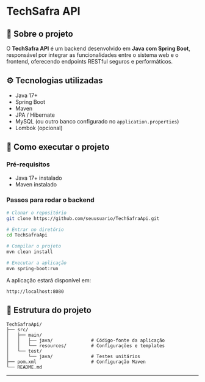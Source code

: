 # TechSafra API

## 🧩 Sobre o projeto
O **TechSafra API** é um backend desenvolvido em **Java com Spring Boot**, responsável por integrar as funcionalidades entre o sistema web e o frontend, oferecendo endpoints RESTful seguros e performáticos.

## ⚙️ Tecnologias utilizadas
- Java 17+
- Spring Boot
- Maven
- JPA / Hibernate
- MySQL (ou outro banco configurado no `application.properties`)
- Lombok (opcional)

## 🚀 Como executar o projeto
### Pré-requisitos
- Java 17+ instalado
- Maven instalado

### Passos para rodar o backend
```bash
# Clonar o repositório
git clone https://github.com/seuusuario/TechSafraApi.git

# Entrar no diretório
cd TechSafraApi

# Compilar o projeto
mvn clean install

# Executar a aplicação
mvn spring-boot:run
```

A aplicação estará disponível em:
```
http://localhost:8080
```

## 📂 Estrutura do projeto
```
TechSafraApi/
├── src/
│   ├── main/
│   │   ├── java/              # Código-fonte da aplicação
│   │   └── resources/         # Configurações e templates
│   └── test/
│       └── java/              # Testes unitários
├── pom.xml                    # Configuração Maven
└── README.md
```

---


